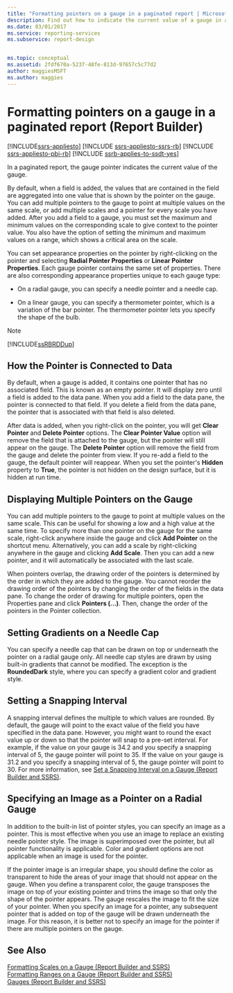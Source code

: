 ```yaml
---
title: "Formatting pointers on a gauge in a paginated report | Microsoft Docs"
description: Find out how to indicate the current value of a gauge in a paginated report in Report Builder by formatting points on the gauge. 
ms.date: 03/01/2017
ms.service: reporting-services
ms.subservice: report-design


ms.topic: conceptual
ms.assetid: 2fdf670a-5237-48fe-813d-97657c5c77d2
author: maggiesMSFT
ms.author: maggies
---
```

# Formatting pointers on a gauge in a paginated report (Report Builder)

[!INCLUDE[ssrs-appliesto](../../includes/ssrs-appliesto.md)] [!INCLUDE [ssrs-appliesto-ssrs-rb](../../includes/ssrs-appliesto-ssrs-rb.md)] [!INCLUDE [ssrs-appliesto-pbi-rb](../../includes/ssrs-appliesto-pbi-rb.md)] [!INCLUDE [ssrb-applies-to-ssdt-yes](../../includes/ssrb-applies-to-ssdt-yes.md)]

 In a paginated report, the gauge pointer indicates the current value of the gauge.   
   
 By default, when a field is added, the values that are contained in the field are aggregated into one value that is shown by the pointer on the gauge. You can add multiple pointers to the gauge to point at multiple values on the same scale, or add multiple scales and a pointer for every scale you have added. After you add a field to a gauge, you must set the maximum and minimum values on the corresponding scale to give context to the pointer value. You also have the option of setting the minimum and maximum values on a range, which shows a critical area on the scale.  
  
 You can set appearance properties on the pointer by right-clicking on the pointer and selecting **Radial Pointer Properties** or **Linear Pointer Properties**. Each gauge pointer contains the same set of properties. There are also corresponding appearance properties unique to each gauge type:  
  
-   On a radial gauge, you can specify a needle pointer and a needle cap.  
  
-   On a linear gauge, you can specify a thermometer pointer, which is a variation of the bar pointer. The thermometer pointer lets you specify the shape of the bulb.  
  
> [!NOTE]  
>  [!INCLUDE[ssRBRDDup](../../includes/ssrbrddup-md.md)]  
  
##  <a name="HowPointer"></a> How the Pointer is Connected to Data  
 By default, when a gauge is added, it contains one pointer that has no associated field. This is known as an empty pointer. It will display zero until a field is added to the data pane. When you add a field to the data pane, the pointer is connected to that field. If you delete a field from the data pane, the pointer that is associated with that field is also deleted.  
  
 After data is added, when you right-click on the pointer, you will get **Clear Pointer** and **Delete Pointer** options. The **Clear Pointer Value** option will remove the field that is attached to the gauge, but the pointer will still appear on the gauge. The **Delete Pointer** option will remove the field from the gauge and delete the pointer from view. If you re-add a field to the gauge, the default pointer will reappear. When you set the pointer's **Hidden** property to **True**, the pointer is not hidden on the design surface, but it is hidden at run time.  
  
##  <a name="DisplayingMultiple"></a> Displaying Multiple Pointers on the Gauge  
 You can add multiple pointers to the gauge to point at multiple values on the same scale. This can be useful for showing a low and a high value at the same time. To specify more than one pointer on the gauge for the same scale, right-click anywhere inside the gauge and click **Add Pointer** on the shortcut menu. Alternatively, you can add a scale by right-clicking anywhere in the gauge and clicking **Add Scale**. Then you can add a new pointer, and it will automatically be associated with the last scale.  
  
 When pointers overlap, the drawing order of the pointers is determined by the order in which they are added to the gauge. You cannot reorder the drawing order of the pointers by changing the order of the fields in the data pane. To change the order of drawing for multiple pointers, open the Properties pane and click **Pointers (...)**. Then, change the order of the pointers in the Pointer collection.  
  
##  <a name="SettingGradients"></a> Setting Gradients on a Needle Cap  
 You can specify a needle cap that can be drawn on top or underneath the pointer on a radial gauge only. All needle cap styles are drawn by using built-in gradients that cannot be modified. The exception is the **RoundedDark** style, where you can specify a gradient color and gradient style.  
  
##  <a name="SettingSnappingInterval"></a> Setting a Snapping Interval  
 A snapping interval defines the multiple to which values are rounded. By default, the gauge will point to the exact value of the field you have specified in the data pane. However, you might want to round the exact value up or down so that the pointer will snap to a pre-set interval. For example, if the value on your gauge is 34.2 and you specify a snapping interval of 5, the gauge pointer will point to 35. If the value on your gauge is 31.2 and you specify a snapping interval of 5, the gauge pointer will point to 30. For more information, see [Set a Snapping Interval on a Gauge (Report Builder and SSRS)](./set-a-minimum-or-maximum-on-a-gauge-report-builder-and-ssrs.md).  
  
##  <a name="SpecifyingImage"></a> Specifying an Image as a Pointer on a Radial Gauge  
 In addition to the built-in list of pointer styles, you can specify an image as a pointer. This is most effective when you use an image to replace an existing needle pointer style. The image is superimposed over the pointer, but all pointer functionality is applicable. Color and gradient options are not applicable when an image is used for the pointer.  
  
 If the pointer image is an irregular shape, you should define the color as transparent to hide the areas of your image that should not appear on the gauge. When you define a transparent color, the gauge transposes the image on top of your existing pointer and trims the image so that only the shape of the pointer appears. The gauge rescales the image to fit the size of your pointer. When you specify an image for a pointer, any subsequent pointer that is added on top of the gauge will be drawn underneath the image. For this reason, it is better not to specify an image for the pointer if there are multiple pointers on the gauge. 
  
## See Also  
 [Formatting Scales on a Gauge &#40;Report Builder and SSRS&#41;](../../reporting-services/report-design/formatting-scales-on-a-gauge-report-builder-and-ssrs.md)   
 [Formatting Ranges on a Gauge &#40;Report Builder and SSRS&#41;](../../reporting-services/report-design/formatting-ranges-on-a-gauge-report-builder-and-ssrs.md)   
 [Gauges &#40;Report Builder and SSRS&#41;](../../reporting-services/report-design/gauges-report-builder-and-ssrs.md)  
  
